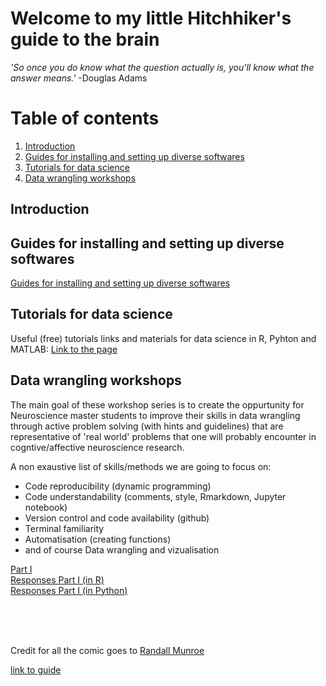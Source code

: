 # Welcome to my little Hitchhiker's guide to the brain

_'So once you do know what the question actually is, you'll know what the answer means.'_     -Douglas Adams  



# Table of contents
1. [Introduction](#intro)
2. [Guides for installing and setting up diverse softwares](#install)
3. [Tutorials for data science](#tutos)
4. [Data wrangling workshops](#work)

## Introduction <a name="intro"></a>


## Guides for installing and setting up diverse softwares <a name="install"></a>
[Guides for installing and setting up diverse softwares](https://munoztd0.github.io/Hitchhikers_guide_to_the_brain/install)  </br>


## Tutorials for data science <a name="tutos"></a>
Useful (free) tutorials links and materials for data science in R, Pyhton and MATLAB: [Link to the page](https://munoztd0.github.io/Hitchhikers_guide_to_the_brain/links)  </br>

## Data wrangling workshops  <a name="work"></a>
The main goal of these workshop series is to create the oppurtunity for Neuroscience master students to improve their skills in data wrangling through active problem solving (with hints and guidelines) that are representative of 'real world' problems that one will probably encounter in cogntive/affective neuroscience research.  </br>

A non exaustive list of skills/methods we are going to focus on: 
  - Code reproducibility (dynamic programming)
  - Code understandability (comments, style, Rmarkdown, Jupyter notebook)
  - Version control and code availability (github)
  - Terminal familiarity
  - Automatisation (creating functions)
  - and of course Data wrangling and vizualisation

[Part I](https://munoztd0.github.io/Data_Wrangling_NeuroMaster/) </br>
[Responses Part I (in R) ](https://munoztd0.github.io/Response_work1/) </br>
[Responses Part I (in Python)](https://github.com/munoztd0/Response_work1/blob/main/responses.ipynb) </br>

 </br> </br> </br>

Credit for all the comic goes to [Randall Munroe](https://xkcd.com/)  </br>

[link to guide](https://munoztd0.github.io/Hitchhikers_guide_to_the_brain/)  </br>

